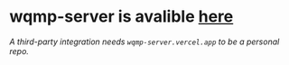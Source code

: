 # wqmp-server is avalible [here](https://github.com/WQMPDev/wqmp-server.vercel.app)
*A third-party integration needs `wqmp-server.vercel.app` to be a personal repo.*
